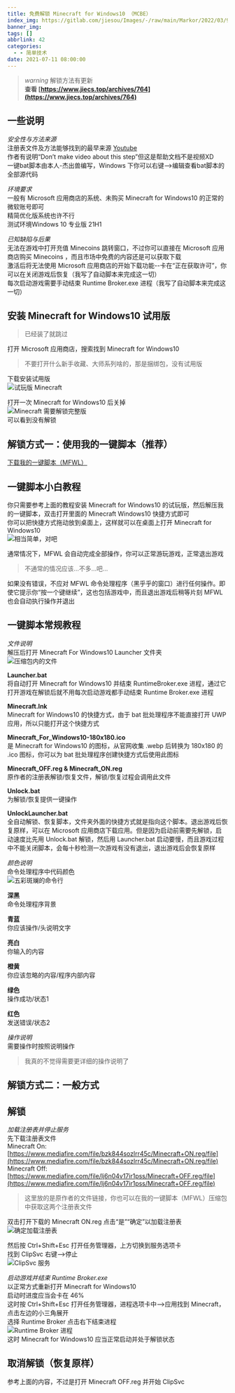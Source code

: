 ```yaml
---
title: 免费解锁 Minecraft for Windows10 （MCBE）
index_img: https://gitlab.com/jiesou/Images/-/raw/main/Markor/2022/03/990-cover_免费解锁%20Minecraft%20for%20Windows10%20（MCBE）.png
banner_img: 
tags: []
abbrlink: 42
categories:
  - - 简单技术
date: 2021-07-11 08:00:00
---
```


> _warning_ 解锁方法有更新  
> **查看 [https://www.jiecs.top/archives/764](https://www.jiecs.top/archives/764)**

## 一些说明

_安全性与方法来源_  
注册表文件及方法能够找到的最早来源 [Youtube](https://youtu.be/l7Z-JNa2LSs)  
作者有说明“Don’t make video about this step”但这是帮助文档不是视频XD  
一键bat脚本由本人-杰出兽编写，Windows 下你可以右键-->编辑查看bat脚本的全部源代码

_环境要求_  
一般有 Microsoft 应用商店的系统、未购买 Minecraft for Windows10 的正常的微软账号即可  
精简优化版系统也许不行  
测试环境Windows 10 专业版 21H1

_已知缺陷与后果_  
无法在游戏中打开充值 Minecoins 跳转窗口，不过你可以直接在 Microsoft 应用商店购买 Minecoins ，而且市场中免费的内容还是可以获取下载  
激活后将无法使用 Microsoft 应用商店的开始下载功能--卡在“正在获取许可”，你可以在关闭游戏后恢复（我写了自动脚本来完成这一切）  
每次启动游戏需要手动结束 Runtime Broker.exe 进程（我写了自动脚本来完成这一切）

## 安装 Minecraft for Windows10 试用版

> 已经装了就跳过

打开 Microsoft 应用商店，搜索找到 Minecraft for Windows10

> 不要打开什么新手收藏、大师系列啥的，那是捆绑包，没有试用版

下载安装试用版  
![试玩版 Minecraft](https://z3.ax1x.com/2021/07/11/W9u0R1.jpg)

打开一次 Minecraft for Windows10 后关掉  
![Minecraft 需要解锁完整版](https://z3.ax1x.com/2021/07/11/W9KDYj.jpg)  
可以看到没有解锁

## 解锁方式一：使用我的一键脚本（推荐）

[下载我的一键脚本（MFWL）](http://ctpan.jiecs.top/f/32856022-514339363-37de0d)

## 一键脚本小白教程

你只需要参考上面的教程安装 Minecraft for Windows10 的试玩版，然后解压我的一键脚本，双击打开里面的 Minecraft Windows10 快捷方式即可  
你可以把快捷方式拖动放到桌面上，这样就可以在桌面上打开 Minecraft for Windows10  
![相当简单，对吧](https://z3.ax1x.com/2021/07/11/W9nehR.gif "相当简单，对吧")

通常情况下，MFWL 会自动完成全部操作，你可以正常游玩游戏，正常退出游戏

> 不通常的情况应该...不多...吧...

如果没有错误，不应对 MFWL 命令处理程序（黑乎乎的窗口）进行任何操作。即使它提示你“按一个键继续”，这也包括游戏中，而且退出游戏后稍等片刻 MFWL 也会自动执行操作并退出

## 一键脚本常规教程

_文件说明_  
解压后打开 Minecraft For Windows10 Launcher 文件夹  
![压缩包内的文件](https://z3.ax1x.com/2021/07/11/W98w7V.png)

**Launcher.bat**  
将自动打开 Minecraft for Windows10 并结束 RuntimeBroker.exe 进程，通过它打开游戏在解锁后就不用每次启动游戏都手动结束 Runtime Broker.exe 进程

**Minecraft.lnk**  
Minecraft for Windows10 的快捷方式，由于 bat 批处理程序不能直接打开 UWP应用，所以只能打开这个快捷方式

**Minecraft\_For\_Windows10-180x180.ico**  
是 Minecraft for Windows10 的图标，从官网收集 .webp 后转换为 180x180 的 .ico 图标，你可以为 bat 批处理程序创建快捷方式后使用此图标

**Minecraft\_OFF.reg & Minecraft\_ON.reg**  
原作者的注册表解锁/恢复文件，解锁/恢复过程会调用此文件

**Unlock.bat**  
为解锁/恢复提供一键操作

**UnlockLauncher.bat**  
全自动解锁、恢复脚本，文件夹外面的快捷方式就是指向这个脚本。退出游戏后恢复原样，可以在 Microsoft 应用商店下载应用。但是因为启动前需要先解锁，启动速度比先用 Unlock.bat 解锁，然后用 Launcher.bat 启动要慢，而且游戏过程中不能关闭脚本，会每十秒检测一次游戏有没有退出，退出游戏后会恢复原样

_颜色说明_  
命令处理程序中代码颜色  
![五彩斑斓的命令行](https://z3.ax1x.com/2021/07/11/W97ElT.png)

**深黑**  
命令处理程序背景

**青蓝**  
你应该操作/头说明文字

**亮白**  
你输入的内容

**橙黄**  
你应该忽略的内容/程序内部内容

**绿色**  
操作成功/状态1

**红色**  
发送错误/状态2

_操作说明_  
需要操作时按照说明操作

> 我真的不觉得需要更详细的操作说明了

## 解锁方式二：一般方式

## 解锁

_加载注册表并停止服务_  
先下载注册表文件  
Minecraft On: [https://www.mediafire.com/file/bzk844sozlrr45c/Minecraft+ON.reg/file](https://www.mediafire.com/file/bzk844sozlrr45c/Minecraft+ON.reg/file)  
Minecraft Off: [https://www.mediafire.com/file/lj6n04v17ir1pss/Minecraft+OFF.reg/file](https://www.mediafire.com/file/lj6n04v17ir1pss/Minecraft+OFF.reg/file)

> 这里放的是原作者的文件链接，你也可以在我的一键脚本（MFWL）压缩包中获取这两个注册表文件

双击打开下载的 Minecraft ON.reg 点击“是”“确定”以加载注册表  
![确定加载注册表](https://z3.ax1x.com/2021/07/11/W9lnO0.png)

然后按 Ctrl+Shift+Esc 打开任务管理器，上方切换到服务选项卡  
找到 ClipSvc 右键-->停止  
![ClipSvc 服务](https://z3.ax1x.com/2021/07/11/W9l71s.png)

_启动游戏并结束 Runtime Broker.exe_  
以正常方式重新打开 Minecraft for Windows10  
启动时进度应当会卡在 46%  
这时按 Ctrl+Shift+Esc 打开任务管理器，进程选项卡中-->应用找到 Minecraft，点击左边的小三角展开  
选择 Runtime Broker 点击右下结束进程  
![Runtime Broker 进程](https://z3.ax1x.com/2021/07/11/W91sET.png)  
这时 Minecraft for Windows10 应当正常启动并处于解锁状态

## 取消解锁（恢复原样）

参考上面的内容，不过是打开 Minecraft OFF.reg 并开始 ClipSvc
